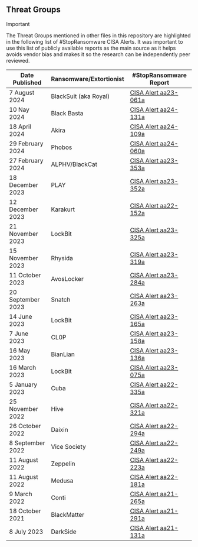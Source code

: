 ## Threat Groups

> [!IMPORTANT]
> The Threat Groups mentioned in other files in this repository are highlighted in the following list of #StopRansomware CISA Alerts. It was important to use this list of publicly available reports as the main source as it helps avoids vendor bias and makes it so the research can be independently peer reviewed.

| Date Published | Ransomware/Extortionist | #StopRansomware Report |
|---|---|---|
| 7 August 2024 | BlackSuit (aka Royal) | [CISA Alert aa23-061a](https://www.cisa.gov/news-events/cybersecurity-advisories/aa23-061a) |
| 10 Nay 2024 | Black Basta | [CISA Alert aa24-131a](https://www.cisa.gov/news-events/cybersecurity-advisories/aa24-131a) |
| 18 April 2024 | Akira | [CISA Alert aa24-109a](https://www.cisa.gov/news-events/cybersecurity-advisories/aa24-109a) |
| 29 February 2024 | Phobos | [CISA Alert aa24-060a](https://www.cisa.gov/news-events/cybersecurity-advisories/aa24-060a) |
| 27 February 2024 | ALPHV/BlackCat | [CISA Alert aa23-353a](https://www.cisa.gov/news-events/cybersecurity-advisories/aa23-353a) |
| 18 December 2023 | PLAY | [CISA Alert aa23-352a](https://www.cisa.gov/news-events/cybersecurity-advisories/aa23-352a) |
| 12 December 2023 | Karakurt | [CISA Alert aa22-152a](https://www.cisa.gov/news-events/cybersecurity-advisories/aa22-152a) |
| 21 November 2023 | LockBit | [CISA Alert aa23-325a](https://www.cisa.gov/news-events/cybersecurity-advisories/aa23-325a) |
| 15 November 2023 | Rhysida | [CISA Alert aa23-319a](https://www.cisa.gov/news-events/cybersecurity-advisories/aa23-319a)
| 11 October 2023 | AvosLocker | [CISA Alert aa23-284a](https://www.cisa.gov/news-events/cybersecurity-advisories/aa23-284a) |
| 20 September 2023 | Snatch | [CISA Alert aa23-263a](https://www.cisa.gov/news-events/cybersecurity-advisories/aa23-263a) |
| 14 June 2023 | LockBit | [CISA Alert aa23-165a](https://www.cisa.gov/news-events/cybersecurity-advisories/aa23-165a) |
| 7 June 2023 | CL0P | [CISA Alert aa23-158a](https://www.cisa.gov/news-events/cybersecurity-advisories/aa23-158a) |
| 16 May 2023 | BianLian | [CISA Alert aa23-136a](https://www.cisa.gov/news-events/cybersecurity-advisories/aa23-136a) |
| 16 March 2023 | LockBit | [CISA Alert aa23-075a](https://www.cisa.gov/news-events/cybersecurity-advisories/aa23-075a) |
| 5 January 2023 | Cuba | [CISA Alert aa22-335a](https://www.cisa.gov/news-events/cybersecurity-advisories/aa22-335a) |
| 25 November 2022 | Hive | [CISA Alert aa22-321a](https://www.cisa.gov/news-events/cybersecurity-advisories/aa22-321a) |
| 26 October 2022 | Daixin | [CISA Alert aa22-294a](https://www.cisa.gov/news-events/cybersecurity-advisories/aa22-294a) |
| 8 September 2022 | Vice Society | [CISA Alert aa22-249a](https://www.cisa.gov/news-events/cybersecurity-advisories/aa22-249a) |
| 11 August 2022 | Zeppelin | [CISA Alert aa22-223a](https://www.cisa.gov/news-events/cybersecurity-advisories/aa22-223a) |
| 11 August 2022 | Medusa | [CISA Alert aa22-181a](https://www.cisa.gov/news-events/cybersecurity-advisories/aa22-181a) |
| 9 March 2022 | Conti | [CISA Alert aa21-265a](https://www.cisa.gov/news-events/alerts/2021/09/22/conti-ransomware) |
| 18 October 2021 | BlackMatter | [CISA Alert aa21-291a](https://www.cisa.gov/news-events/cybersecurity-advisories/aa21-291a) |
| 8 July 2023 | DarkSide | [CISA Alert aa21-131a](https://www.cisa.gov/news-events/cybersecurity-advisories/aa21-131a) |
